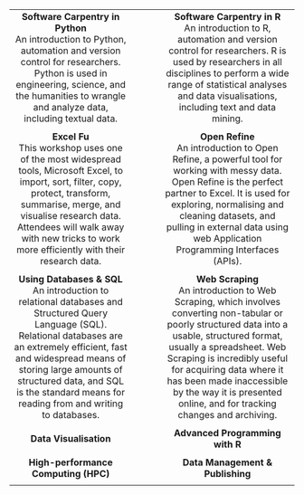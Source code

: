 ||||
| :---: | :---: | :---: |
| **Software Carpentry in Python**<br>An introduction to Python, automation and version control for researchers. Python is used in engineering, science, and the humanities to wrangle and analyze data, including textual data. |&nbsp;&nbsp;&nbsp;&nbsp;&nbsp;&nbsp;&nbsp;&nbsp;| **Software Carpentry in R**<br>An introduction to R, automation and version control for researchers. R is used by researchers in all disciplines to perform a wide range of statistical analyses and data visualisations, including text and data mining. |
||||<br><br>
| **Excel Fu**<br>This workshop uses one of the most widespread tools, Microsoft Excel, to import, sort, filter, copy, protect, transform, summarise, merge, and visualise research data. Attendees will walk away with new tricks to work more efficiently with their research data. |&nbsp;&nbsp;&nbsp;&nbsp;&nbsp;&nbsp;&nbsp;&nbsp;| **Open Refine**<br>An introduction to Open Refine, a powerful tool for working with messy data. Open Refine is the perfect partner to Excel. It is used for exploring, normalising and cleaning datasets, and pulling in external data using web Application Programming Interfaces (APIs). |
||||<br><br>
| **Using Databases & SQL**<br>An introduction to relational databases and Structured Query Language (SQL). Relational databases are an extremely efficient, fast and widespread means of storing large amounts of structured data, and SQL is the standard means for reading from and writing to databases. |&nbsp;&nbsp;&nbsp;&nbsp;&nbsp;&nbsp;&nbsp;&nbsp;| **Web Scraping**<br>An introduction to Web Scraping, which involves converting non-tabular or poorly structured data into a usable, structured format, usually a spreadsheet. Web Scraping is incredibly useful for acquiring data where it has been made inaccessible by the way it is presented online, and for tracking changes and archiving. |
||||<br><br>
| **Data Visualisation** |&nbsp;&nbsp;&nbsp;&nbsp;&nbsp;&nbsp;&nbsp;&nbsp;| **Advanced Programming with R** |
||||<br><br>
| **High-performance Computing (HPC)** |&nbsp;&nbsp;&nbsp;&nbsp;&nbsp;&nbsp;&nbsp;&nbsp;| **Data Management & Publishing** |
||||<br><br>
